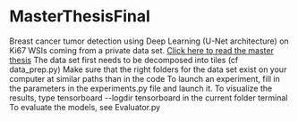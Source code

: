# MasterThesisFinal
Breast cancer tumor detection using Deep Learning (U-Net architecture) on Ki67 WSIs coming from a private data set.
[Click here to read the master thesis](Master_Thesis.pdf)
The data set first needs to be decomposed into tiles (cf data_prep.py)
Make sure that the right folders for the data set exist on your computer at similar paths than in the code
To launch an experiment, fill in the parameters in the experiments.py file and launch it.
To visualize the results, type tensorboard --logdir tensorboard in the current folder terminal
To evaluate the models, see Evaluator.py

